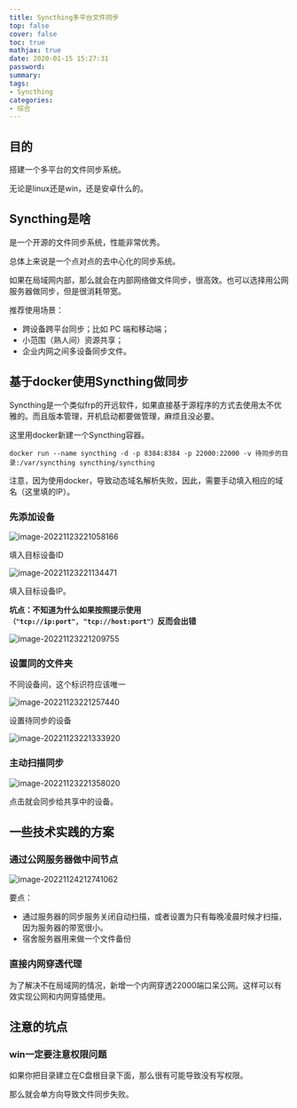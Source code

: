 ```yaml
---
title: Syncthing多平台文件同步
top: false
cover: false
toc: true
mathjax: true
date: 2020-01-15 15:27:31
password:
summary:
tags:
- Syncthing
categories:
- 综合
---
```

## 目的

搭建一个多平台的文件同步系统。

无论是linux还是win，还是安卓什么的。





## Syncthing是啥

是一个开源的文件同步系统，性能非常优秀。

总体上来说是一个点对点的去中心化的同步系统。

如果在局域网内部，那么就会在内部网络做文件同步，很高效。也可以选择用公网服务器做同步，但是很消耗带宽。

推荐使用场景：

- 跨设备跨平台同步；比如 PC 端和移动端；
- 小范围（熟人间）资源共享；
- 企业内网之间多设备同步文件。





## 基于docker使用Syncthing做同步

Syncthing是一个类似frp的开远软件，如果直接基于源程序的方式去使用太不优雅的。而且版本管理，开机启动都要做管理，麻烦且没必要。

这里用docker新建一个Syncthing容器。

```
docker run --name syncthing -d -p 8384:8384 -p 22000:22000 -v 待同步的目录:/var/syncthing syncthing/syncthing
```

注意，因为使用docker，导致动态域名解析失败，因此，需要手动填入相应的域名（这里填的IP）。



### 先添加设备

![image-20221123221058166](https://raw.githubusercontent.com/kengerlwl/kengerlwl.github.io/master/image/028e0d396c15ec22f145eac2e43acb96/63583805273a0dd567ba86e7e31f9539.png)

填入目标设备ID

![image-20221123221134471](https://raw.githubusercontent.com/kengerlwl/kengerlwl.github.io/master/image/028e0d396c15ec22f145eac2e43acb96/43c63dd14ffa309d13db74d78c394622.png)

填入目标设备IP。

**坑点：不知道为什么如果按照提示使用`（"tcp://ip:port", "tcp://host:port"）`反而会出错**

![image-20221123221209755](https://raw.githubusercontent.com/kengerlwl/kengerlwl.github.io/master/image/028e0d396c15ec22f145eac2e43acb96/26b7d1e74dc9f7940f677a21731fb0d3.png)





### 设置同的文件夹

不同设备间，这个标识符应该唯一

![image-20221123221257440](https://raw.githubusercontent.com/kengerlwl/kengerlwl.github.io/master/image/028e0d396c15ec22f145eac2e43acb96/d9b66ce10a1978552fdc85c80396e6db.png)

设置待同步的设备

![image-20221123221333920](https://raw.githubusercontent.com/kengerlwl/kengerlwl.github.io/master/image/028e0d396c15ec22f145eac2e43acb96/d1530b082949714d47965c96e0e6a5e1.png)





### 主动扫描同步

![image-20221123221358020](https://raw.githubusercontent.com/kengerlwl/kengerlwl.github.io/master/image/028e0d396c15ec22f145eac2e43acb96/d4fa17d845069f51a478c68e0caa4457.png)

点击就会同步给共享中的设备。





## 一些技术实践的方案





### 通过公网服务器做中间节点

![image-20221124212741062](https://raw.githubusercontent.com/kengerlwl/kengerlwl.github.io/master/image/028e0d396c15ec22f145eac2e43acb96/8cdea1e0191fcdb2afe23653d03a87d0.png)

要点：

- 通过服务器的同步服务关闭自动扫描，或者设置为只有每晚凌晨时候才扫描，因为服务器的带宽很小。
- 宿舍服务器用来做一个文件备份





### 直接内网穿透代理

为了解决不在局域网的情况，新增一个内网穿透22000端口呆公网。这样可以有效实现公网和内网穿插使用。





## 注意的坑点

### win一定要注意权限问题

如果你把目录建立在C盘根目录下面，那么很有可能导致没有写权限。

那么就会单方向导致文件同步失败。



